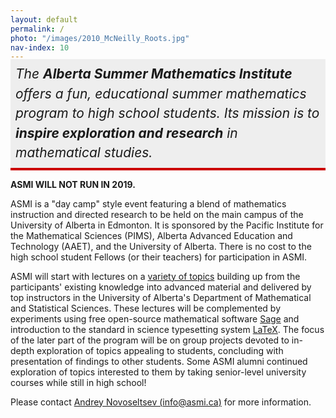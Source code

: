 ```yaml
---
layout: default
permalink: /
photo: "/images/2010_McNeilly_Roots.jpg"
nav-index: 10
---
```


<div style="
    background: #eee; 
    padding: 8px; 
    margin-top: -18px;
    font-size: 150%; 
    line-height: 150%;
    font-style: italic;
    border-bottom: 4px solid #c00;
">
	The <strong>Alberta Summer Mathematics Institute</strong> offers a fun, educational summer mathematics program to high school students. Its mission is to <strong>inspire exploration and research</strong> in mathematical studies.
</div>

<strong>ASMI WILL NOT RUN IN 2019.</strong>

ASMI is a "day camp" style event featuring a blend of mathematics instruction and directed research to be held on the main campus of the University of Alberta in Edmonton. It is sponsored by the Pacific Institute for the Mathematical Sciences (PIMS), Alberta Advanced Education and Technology (AAET), and the University of Alberta. There is no cost to the high school student Fellows (or their teachers) for participation in ASMI.

ASMI will start with lectures on a [variety of topics](/program/) building up from the participants' existing knowledge into advanced material and delivered by top instructors in the University of Alberta's Department of Mathematical and Statistical Sciences. These lectures will be complemented by experiments using free open-source mathematical software [Sage](http://sagemath.org/)  and introduction to the standard in science typesetting system [LaTeX](http://www.latex-project.org/). The focus of the later part of the program will be on group projects devoted to in-depth exploration of topics appealing to students, concluding with presentation of findings to other students. Some ASMI alumni continued exploration of topics interested to them by taking senior-level university courses while still in high school!

Please contact [Andrey Novoseltsev (info@asmi.ca)](mailto:info@asmi.ca) for more information.

